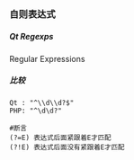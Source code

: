 ### 自则表达式

##### Qt Regexps

Regular Expressions


##### 比较
```
Qt : "^\\d\\d?$"
PHP: "^\d\d?"

#断言
(?=E) 表达式后面紧跟着E才匹配
(?!E) 表达式后面没有紧跟着E才匹配
```